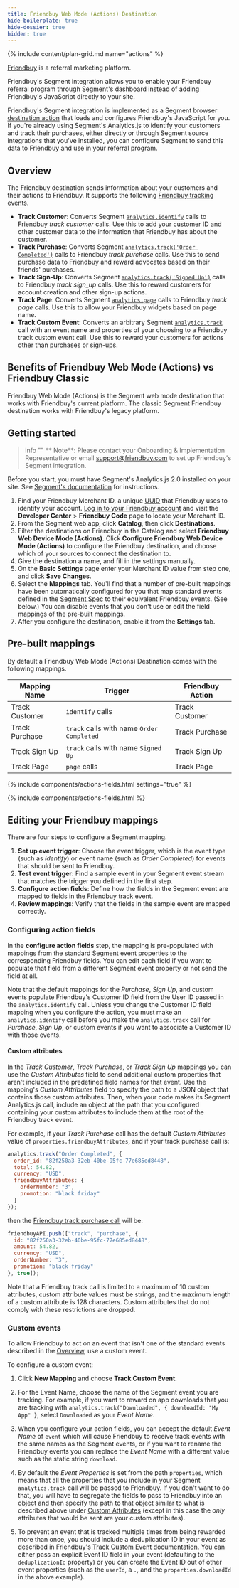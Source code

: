 ```yaml
---
title: Friendbuy Web Mode (Actions) Destination
hide-boilerplate: true
hide-dossier: true
hidden: true
---
```


{% include content/plan-grid.md name="actions" %}

[Friendbuy](https://www.friendbuy.com/) is a referral marketing platform.

Friendbuy's Segment integration allows you to enable your Friendbuy referral program through Segment's dashboard instead of adding Friendbuy's JavaScript directly to your site.

Friendbuy's Segment integration is implemented as a Segment browser [destination action](https://segment.com/docs/connections/destinations/actions/) that loads and configures Friendbuy's JavaScript for you. If you're already using Segment's Analytics.js to identify your customers and track their purchases, either directly or through Segment source integrations that you've installed, you can configure Segment to send this data to Friendbuy and use in your referral program.

## Overview

The Friendbuy destination sends information about your customers and their actions to Friendbuy. It supports the following [Friendbuy tracking events](https://developers.friendbuy.com/#tracking-events).

- **Track Customer**: Converts Segment [`analytics.identify`](https://segment.com/docs/connections/spec/identify/) calls to Friendbuy *track customer* calls. Use this to add your customer ID and other customer data to the information that Friendbuy has about the customer.
- **Track Purchase**: Converts Segment [`analytics.track('Order Completed')`](https://segment.com/docs/connections/spec/ecommerce/v2/#order-completed) calls to Friendbuy *track purchase* calls. Use this to send purchase data to Friendbuy and reward advocates based on their friends' purchases.
- **Track Sign-Up**: Converts Segment [`analytics.track('Signed Up')`](https://segment.com/docs/connections/spec/b2b-saas/#signed-up) calls to Friendbuy *track sign_up* calls. Use this to reward customers for account creation and other sign-up actions.
- **Track Page**: Converts Segment [`analytics.page`](https://segment.com/docs/connections/sources/catalog/libraries/website/javascript/#page) calls to Friendbuy *track page* calls. Use this to allow your Friendbuy widgets based on page name.
- **Track Custom Event**: Converts an arbitrary Segment [`analytics.track`](https://segment.com/docs/connections/sources/catalog/libraries/website/javascript/#track) call with an event name and properties of your choosing to a Friendbuy track custom event call. Use this to reward your customers for actions other than purchases or sign-ups.

## Benefits of Friendbuy Web Mode (Actions) vs Friendbuy Classic

Friendbuy Web Mode (Actions) is the Segment web mode destination that works with Friendbuy's current platform. The classic Segment Friendbuy destination works with Friendbuy's legacy platform.

## Getting started

> info ""
> ** Note**: Please contact your Onboarding & Implementation Representative or email support@friendbuy.com to set up Friendbuy's Segment integration.

Before you start, you must have Segment's Analytics.js 2.0 installed on your site. See [Segment's documentation](https://segment.com/docs/connections/sources/catalog/libraries/website/javascript/quickstart/) for instructions.

1. Find your Friendbuy Merchant ID, a unique [UUID](https://en.wikipedia.org/wiki/Universally_unique_identifier) that Friendbuy uses to identify your account. [Log in to your Friendbuy account](https://retailer.friendbuy.io/) and visit the **Developer Center** > **Friendbuy Code** page to locate your Merchant ID.
2. From the Segment web app, click **Catalog**, then click **Destinations**.
3. Filter the destinations on Friendbuy in the Catalog and select **Friendbuy Web Device Mode (Actions)**. Click **Configure Friendbuy Web Device Mode (Actions)** to configure the Friendbuy destination, and choose which of your sources to connect the destination to.
4. Give the destination a name, and fill in the settings manually.
5. On the **Basic Settings** page enter your Merchant ID value from step one, and click **Save Changes**.
6. Select the **Mappings** tab. You'll find that a number of pre-built mappings have been automatically configured for you that map standard events defined in the [Segment Spec](https://segment.com/docs/connections/spec/) to their equivalent Friendbuy events. (See below.)  You can disable events that you don't use or edit the field mappings of the pre-built mappings.
7. After you configure the destination, enable it from the **Settings** tab.

## Pre-built mappings

By default a Friendbuy Web Mode (Actions) Destination comes with the following mappings.

| Mapping Name   | Trigger                                   | Friendbuy Action |
|----------------|-------------------------------------------|------------------|
| Track Customer | `identify` calls                          | Track Customer   |
| Track Purchase | `track` calls with name `Order Completed` | Track Purchase   |
| Track Sign Up  | `track` calls with name `Signed Up`       | Track Sign Up    |
| Track Page     | `page` calls                              | Track Page       |

<!-- Interpolate a "Destination Settings" section. -->
{% include components/actions-fields.html settings="true" %}

<!-- Interpolate "Available Presets" and "Available Actions" sections. -->
{% include components/actions-fields.html %}

## Editing your Friendbuy mappings

There are four steps to configure a Segment mapping.

1. **Set up event trigger**: Choose the event trigger, which is the event type (such as *Identify*) or event name (such as *Order Completed*) for events that should be sent to Friendbuy.
2. **Test event trigger**: Find a sample event in your Segment event stream that matches the trigger you defined in the first step.
3. **Configure action fields**: Define how the fields in the Segment event are mapped to fields in the Friendbuy track event.
4. **Review mappings**: Verify that the fields in the sample event are mapped correctly.

### Configuring action fields

In the **configure action fields** step, the mapping is pre-populated with mappings from the standard Segment event properties to the corresponding Friendbuy fields. You can edit each field if you want to populate that field from a different Segment event property or not send the field at all.

Note that the default mappings for the *Purchase*, *Sign Up*, and custom events populate Friendbuy's Customer ID field from the User ID passed in the `analytics.identify` call. Unless you change the Customer ID field mapping when you configure the action, you must make an `analytics.identify` call before you make the `analytics.track` call for *Purchase*, *Sign Up*, or custom events if you want to associate a Customer ID with those events.

#### Custom attributes

In the *Track Customer*, *Track Purchase*, or *Track Sign Up* mappings you can use the *Custom Attributes* field to send additional custom properties that aren't included in the predefined field names for that event. Use the mapping's *Custom Attributes* field to specify the path to a JSON object that contains those custom attributes. Then, when your code makes its Segment Analytics.js call, include an object at the path that you configured containing your custom attributes to include them at the root of the Friendbuy track event.

For example, if your *Track Purchase* call has the default *Custom Attributes* value of `properties.friendbuyAttributes`, and if your track purchase call is:

``` javascript
analytics.track("Order Completed", {
  order_id: "82f250a3-32eb-40be-95fc-77e685ed8448",
  total: 54.82,
  currency: "USD",
  friendbuyAttributes: {
    orderNumber: "3",
	promotion: "black friday"
  }
});
```

then the [Friendbuy track purchase call](https://developers.friendbuy.com/#purchase-event) will be:

``` javascript
friendbuyAPI.push(["track", "purchase", {
  id: "82f250a3-32eb-40be-95fc-77e685ed8448",
  amount: 54.82,
  currency: "USD",
  orderNumber: "3",
  promotion: "black friday"
}, true]);
```

Note that a Friendbuy track call is limited to a maximum of 10 custom attributes, custom attribute values must be strings, and the maximum length of a custom attribute is 128 characters.  Custom attributes that do not comply with these restrictions are dropped.

### Custom events

To allow Friendbuy to act on an event that isn't one of the standard events described in the [Overview](#overview), use a custom event.

To configure a custom event:

1. Click **New Mapping** and choose **Track Custom Event**.

2. For the Event Name, choose the name of the Segment event you are tracking. For example, if you want to reward on app downloads that you are tracking with `analytics.track("Downloaded", { downloadId: "My App" }`, select `Downloaded` as your *Event Name*.

3. When you configure your action fields, you can accept the default *Event Name* of `event` which will cause Friendbuy to receive track events with the same names as the Segment events, or if you want to rename the Friendbuy events you can replace the *Event Name* with a different value such as the static string `download`.

4. By default the *Event Properties* is set from the path `properties`, which means that all the properties that you include in your Segment `analytics.track` call will be passed to Friendbuy. If you don't want to do that, you will have to segregate the fields to pass to Friendbuy into an object and then specify the path to that object similar to what is described above under [Custom Attributes](#custom-attributes) (except in this case the *only* attributes that would be sent are your custom attributes).

5. To prevent an event that is tracked multiple times from being rewarded more than once, you should include a deduplication ID in your event as described in Friendbuy's [Track Custom Event documentation](https://developers.friendbuy.com/#custom-event). You can either pass an explicit Event ID field in your event (defaulting to the `deduplicationId` property) or you can create the Event ID out of other event properties (such as the `userId`, a `.`, and the `properties.downloadId` in the above example).

<!--
Local Variables:
eval: (visual-line-mode 1)
End:
-->
